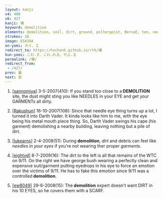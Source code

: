 ```yaml
---
layout: kanji
v4: 400
v6: 427
kanji: 壊
keyword: demolition
elements: demolition, soil, dirt, ground, poltergeist, BernaE, ten, needle, eye, cross-eyed, net, top hat, scarf, cloth, clothes, clothing, garment
strokes: 16
image: E5A38A
on-yomi: カイ、エ
redirect_to: https://hochanh.github.io/rtk/壊
kun-yomi: こわ.す、こわ.れる、やぶ.る
permalink: /壊/
redirect_from:
 - /427/
prev: 裏
next: 哀
---
```


1) [<a href="http://kanji.koohii.com/profile/sannomiya">sannomiya</a>] 3-5-2007(410): If you stand too close to a<strong> DEMOLITION</strong> site, the dust might sting you like NEEDLES in your EYE and get your GARMENTs all dirty.

2) [<a href="http://kanji.koohii.com/profile/Rakushun">Rakushun</a>] 16-10-2007(108): Since that needle eye thing turns up a lot, I turned it into Darth Vader. It kinda looks like him to me, with the eye being his metal mouth piece thing. So, Darth Vader swings his cape (his garment) demolishing a nearby building, leaving nothing but a pile of dirt.

3) [<a href="http://kanji.koohii.com/profile/lukearns">lukearns</a>] 2-4-2008(51): During<strong> demolition</strong>, <em>dirt</em> and debris can feel like <em>needles in your eyes</em> if you&#039;re not wearing ther proper <em>garments</em>.

4) [<a href="http://kanji.koohii.com/profile/eightyd">eightyd</a>] 8-7-2009(16): The dirt to the left is all that remains of the WTC on 9/11. On the right we have george bush wearing a perfectly clean and expensive suit/garment putting eyedrops in his eye to force an emotion over the victims of 9/11. He has to fake this emotion since 9/11 was a controlled<strong> demolition</strong>.

5) [<a href="http://kanji.koohii.com/profile/ew8049">ew8049</a>] 29-6-2008(15): The<strong> demolition</strong> expert doesn&#039;t want DIRT in his 10 EYES, so he covers them with a SCARF.

